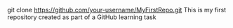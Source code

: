  git clone https://github.com/your-username/MyFirstRepo.git
This is my first repository created as part of a GitHub learning task
